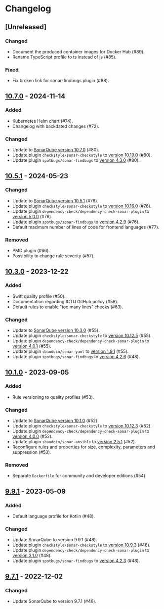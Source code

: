 # Changelog

## [Unreleased]

### Changed

- Document the produced container images for Docker Hub (#89).
- Rename TypeScript profile to ts instead of js (#85).

### Fixed

- Fix broken link for sonar-findbugs plugin (#88).

## [10.7.0](https://github.com/ICTU/sonar/releases/tag/10.7.0) - 2024-11-14

### Added

- Kubernetes Helm chart (#74).
- Changelog with backdated changes (#72).

### Changed

- Update to [SonarQube version 10.7.0](https://www.sonarsource.com/products/sonarqube/whats-new/sonarqube-10-7/) (#80).
- Update plugin `checkstyle/sonar-checkstyle` to [version 10.19.0](https://github.com/checkstyle/sonar-checkstyle/releases/tag/10.19.0) (#80).
- Update plugin `spotbugs/sonar-findbugs` to [version 4.3.0](https://github.com/spotbugs/sonar-findbugs/releases/tag/4.3.0) (#80).

## [10.5.1](https://github.com/ICTU/sonar/releases/tag/10.5.1) - 2024-05-23

### Changed

- Update to [SonarQube version 10.5.1](https://www.sonarsource.com/products/sonarqube/whats-new/sonarqube-10-5/) (#76).
- Update plugin `checkstyle/sonar-checkstyle` to [version 10.16.0](https://github.com/checkstyle/sonar-checkstyle/releases/tag/10.16.0) (#76).
- Update plugin `dependency-check/dependency-check-sonar-plugin` to [version 5.0.0](https://github.com/dependency-check/dependency-check-sonar-plugin/releases/tag/5.0.0) (#76).
- Update plugin `spotbugs/sonar-findbugs` to [version 4.2.9](https://github.com/spotbugs/sonar-findbugs/releases/tag/4.2.9) (#76).
- Default maximum number of lines of code for frontend languages (#77).

### Removed

- PMD plugin (#66).
- Possibility to change rule severity (#57).

## [10.3.0](https://github.com/ICTU/sonar/releases/tag/10.3.0) - 2023-12-22

### Added

- Swift quality profile (#50).
- Documentation regarding ICTU GitHub policy (#58).
- Default rules to enable "too many lines" checks (#63).

### Changed

- Update to [SonarQube version 10.3.0](https://www.sonarsource.com/products/sonarqube/whats-new/sonarqube-10-3/) (#55).
- Update plugin `checkstyle/sonar-checkstyle` to [version 10.12.5](https://github.com/checkstyle/sonar-checkstyle/releases/tag/10.12.5) (#55).
- Update plugin `dependency-check/dependency-check-sonar-plugin` to [version 4.0.1](https://github.com/dependency-check/dependency-check-sonar-plugin/releases/tag/4.0.1) (#55).
- Update plugin `sbaudoin/sonar-yaml` to [version 1.9.1](https://github.com/sbaudoin/sonar-yaml/releases/tag/v1.9.1) (#55).
- Update plugin `spotbugs/sonar-findbugs` to [version 4.2.6](https://github.com/spotbugs/sonar-findbugs/releases/tag/4.2.6) (#48).

## [10.1.0](https://github.com/ICTU/sonar/releases/tag/10.1.0) - 2023-09-05

### Added

- Rule versioning to quality profiles (#53).

### Changed

- Update to [SonarQube version 10.1.0](https://www.sonarsource.com/products/sonarqube/whats-new/sonarqube-10-1/) (#52).
- Update plugin `checkstyle/sonar-checkstyle` to [version 10.12.3](https://github.com/checkstyle/sonar-checkstyle/releases/tag/10.12.3) (#52).
- Update plugin `dependency-check/dependency-check-sonar-plugin` to [version 4.0.0](https://github.com/dependency-check/dependency-check-sonar-plugin/releases/tag/4.0.0) (#52).
- Update plugin `sbaudoin/sonar-ansible` to [version 2.5.1](https://github.com/sbaudoin/sonar-ansible/releases/tag/v2.5.1) (#52).
- Reconfigure rules and properties for size, complexity, parameters and suppression (#53).

### Removed

- Separate `Dockerfile` for community and developer editions (#54).

## [9.9.1](https://github.com/ICTU/sonar/releases/tag/9.9.1) - 2023-05-09

### Added

- Default language profile for Kotlin (#48).

### Changed

- Update SonarQube to version 9.9.1 (#48).
- Update plugin `checkstyle/sonar-checkstyle` to [version 10.9.3](https://github.com/checkstyle/sonar-checkstyle/releases/tag/10.9.3) (#48).
- Update plugin `dependency-check/dependency-check-sonar-plugin` to [version 3.1.0](https://github.com/dependency-check/dependency-check-sonar-plugin/releases/tag/3.1.0) (#48).
- Update plugin `spotbugs/sonar-findbugs` to [version 4.2.3](https://github.com/spotbugs/sonar-findbugs/releases/tag/4.2.3) (#48).

## [9.7.1](https://github.com/ICTU/sonar/releases/tag/9.7.1) - 2022-12-02

### Changed

- Update SonarQube to version 9.7.1 (#46).

